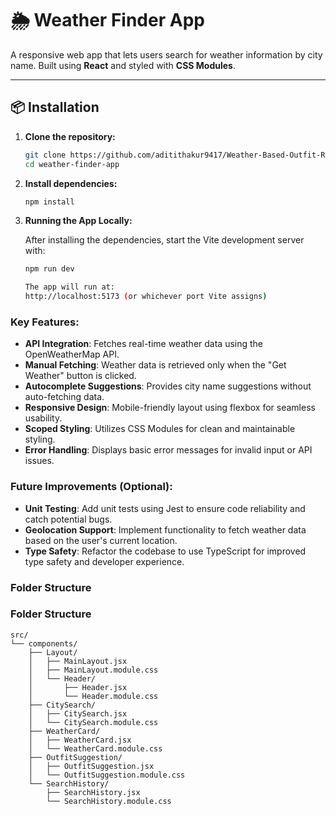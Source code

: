 # 🌦️ Weather Finder App

A responsive web app that lets users search for weather information by city name. Built using **React** and styled with **CSS Modules**.

---

## 📦 Installation

1. **Clone the repository:**

    ```bash
    git clone https://github.com/aditithakur9417/Weather-Based-Outfit-Recommender.git
    cd weather-finder-app

2. **Install dependencies:**

    ```bash
    npm install
    ```

3. **Running the App Locally:**

    After installing the dependencies, start the Vite development server with:

    ```bash
    npm run dev

    The app will run at:
    http://localhost:5173 (or whichever port Vite assigns)


### Key Features:
- **API Integration**: Fetches real-time weather data using the OpenWeatherMap API.
- **Manual Fetching**: Weather data is retrieved only when the "Get Weather" button is clicked.
- **Autocomplete Suggestions**: Provides city name suggestions without auto-fetching data.
- **Responsive Design**: Mobile-friendly layout using flexbox for seamless usability.
- **Scoped Styling**: Utilizes CSS Modules for clean and maintainable styling.
- **Error Handling**: Displays basic error messages for invalid input or API issues.

### Future Improvements (Optional):
- **Unit Testing**: Add unit tests using Jest to ensure code reliability and catch potential bugs.
- **Geolocation Support**: Implement functionality to fetch weather data based on the user's current location.
- **Type Safety**: Refactor the codebase to use TypeScript for improved type safety and developer experience.

### Folder Structure
### Folder Structure

```plaintext
src/
└── components/
    ├── Layout/
    │   ├── MainLayout.jsx
    │   ├── MainLayout.module.css
    │   └── Header/
    │       ├── Header.jsx
    │       └── Header.module.css
    ├── CitySearch/
    │   ├── CitySearch.jsx
    │   └── CitySearch.module.css
    ├── WeatherCard/
    │   ├── WeatherCard.jsx
    │   └── WeatherCard.module.css
    ├── OutfitSuggestion/
    │   ├── OutfitSuggestion.jsx
    │   └── OutfitSuggestion.module.css
    └── SearchHistory/
        ├── SearchHistory.jsx
        └── SearchHistory.module.css
```
